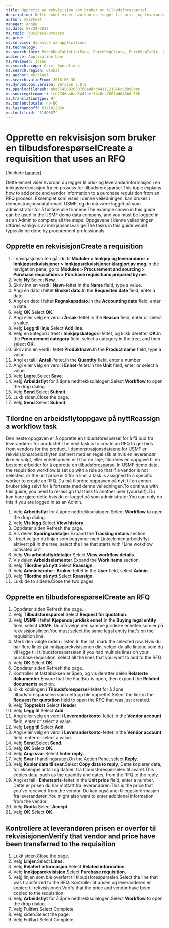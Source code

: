 ```yaml
---
title: Opprette en rekvisisjon som bruker en tilbudsforespørsel
description: Dette emnet viser hvordan du legger til pris- og leverandørinformasjon i en innkjøpsrekvisisjon fra en prosess for tilbudsforespørsel.
author: mkirknel
manager: AnnBe
ms.date: 08/29/2018
ms.topic: business-process
ms.prod: ''
ms.service: dynamics-ax-applications
ms.technology: ''
ms.search.form: PurchReqTableListPage, PurchReqCreate, PurchReqTable, PurchReqLineRelatedDocuments, EcoResCategorySingleLookup, PurchReqWorkflowDropDialog, WorkflowSubmitDialog, WorkflowStatus, WorkflowWorkItemActionDialog, WorkflowUserListLookup, PurchReqCopyRFQ, SysDataAreaSelectLookup, PurchRFQCaseTable, PurchRFQEditLines, PurchRFQReplyTable, UnitOfMeasureLookup
audience: Application User
ms.reviewer: josaw
ms.search.scope: Core, Operations
ms.search.region: Global
ms.author: mkirknel
ms.search.validFrom: 2016-06-30
ms.dyn365.ops.version: Version 7.0.0
ms.openlocfilehash: abe6745682030766eabcd4411121866c9d890be0
ms.sourcegitcommit: fcb27d6a46cd544feef34f6ec7607bdd46b0c12b
ms.translationtype: HT
ms.contentlocale: nb-NO
ms.lasthandoff: 03/18/2020
ms.locfileid: "3149637"
---
```

# <a name="create-a-requisition-that-uses-an-rfq"></a><span data-ttu-id="dfd40-103">Opprette en rekvisisjon som bruker en tilbudsforespørsel</span><span class="sxs-lookup"><span data-stu-id="dfd40-103">Create a requisition that uses an RFQ</span></span>

[!include [banner](../../includes/banner.md)]

<span data-ttu-id="dfd40-104">Dette emnet viser hvordan du legger til pris- og leverandørinformasjon i en innkjøpsrekvisisjon fra en prosess for tilbudsforespørsel.</span><span class="sxs-lookup"><span data-stu-id="dfd40-104">This topic explains how to add price and vendor information to a purchase requisition from an RFQ process.</span></span> <span data-ttu-id="dfd40-105">Eksemplet som vises i denne veiledningen, kan brukes i demonstrasjonsdatafirmaet USMF, og du må være logget på som administrator for å fullføre alle trinnene.</span><span class="sxs-lookup"><span data-stu-id="dfd40-105">The example shown in this guide can be used in the USMF demo data company, and you must be logged in as an Admin to complete all the steps.</span></span> <span data-ttu-id="dfd40-106">Oppgavene i denne veiledningen utføres vanligvis av innkjøpsansvarlige.</span><span class="sxs-lookup"><span data-stu-id="dfd40-106">The tasks in this guide would typically be done by procurement professionals.</span></span>


## <a name="create-a-requisition"></a><span data-ttu-id="dfd40-107">Opprette en rekvisisjon</span><span class="sxs-lookup"><span data-stu-id="dfd40-107">Create a requisition</span></span>
1. <span data-ttu-id="dfd40-108">I navigasjonsruten går du til **Moduler > Innkjøp og leverandører > Innkjøpsrekvisisjoner > Innkjøpsrekvisisjoner klargjort av meg**.</span><span class="sxs-lookup"><span data-stu-id="dfd40-108">In the navigation pane, go to **Modules > Procurement and sourcing > Purchase requisitions > Purchase requisitions prepared by me**.</span></span>
2. <span data-ttu-id="dfd40-109">Velg **Ny**.</span><span class="sxs-lookup"><span data-stu-id="dfd40-109">Select **New**.</span></span>
3. <span data-ttu-id="dfd40-110">Skriv inn en verdi i **Navn**-feltet.</span><span class="sxs-lookup"><span data-stu-id="dfd40-110">In the **Name** field, type a value.</span></span>
4. <span data-ttu-id="dfd40-111">Angi en dato i feltet **Ønsket dato**.</span><span class="sxs-lookup"><span data-stu-id="dfd40-111">In the **Requested date** field, enter a date.</span></span>
5. <span data-ttu-id="dfd40-112">Angi en dato i feltet **Regnskapsdato**.</span><span class="sxs-lookup"><span data-stu-id="dfd40-112">In the **Accounting date** field, enter a date.</span></span>
6. <span data-ttu-id="dfd40-113">Velg **OK**.</span><span class="sxs-lookup"><span data-stu-id="dfd40-113">Select **OK**.</span></span>
7. <span data-ttu-id="dfd40-114">Angi eller velg en verdi i **Årsak**-feltet.</span><span class="sxs-lookup"><span data-stu-id="dfd40-114">In the **Reason** field, enter or select a value.</span></span>
8. <span data-ttu-id="dfd40-115">Velg **Legg til linje**.</span><span class="sxs-lookup"><span data-stu-id="dfd40-115">Select **Add line**.</span></span>
9. <span data-ttu-id="dfd40-116">Velg en kategori i treet i **Innkjøpskategori**-feltet, og klikk deretter **OK**.</span><span class="sxs-lookup"><span data-stu-id="dfd40-116">In the **Procurement category** field, select a category in the tree, and then select **OK**.</span></span>
10. <span data-ttu-id="dfd40-117">Skriv inn en verdi i feltet **Produktnavn**.</span><span class="sxs-lookup"><span data-stu-id="dfd40-117">In the **Product name** field, type a value.</span></span>
11. <span data-ttu-id="dfd40-118">Angi et tall i **Antall**-feltet.</span><span class="sxs-lookup"><span data-stu-id="dfd40-118">In the **Quantity** field, enter a number.</span></span>
12. <span data-ttu-id="dfd40-119">Angi eller velg en verdi i **Enhet**-feltet.</span><span class="sxs-lookup"><span data-stu-id="dfd40-119">In the **Unit** field, enter or select a value.</span></span>
13. <span data-ttu-id="dfd40-120">Velg **Lagre**.</span><span class="sxs-lookup"><span data-stu-id="dfd40-120">Select **Save**.</span></span>
14. <span data-ttu-id="dfd40-121">Velg **Arbeidsflyt** for å åpne nedtrekksdialogen.</span><span class="sxs-lookup"><span data-stu-id="dfd40-121">Select **Workflow** to open the drop dialog.</span></span>
15. <span data-ttu-id="dfd40-122">Velg **Send**.</span><span class="sxs-lookup"><span data-stu-id="dfd40-122">Select **Submit**.</span></span>
16. <span data-ttu-id="dfd40-123">Lukk siden.</span><span class="sxs-lookup"><span data-stu-id="dfd40-123">Close the page.</span></span>
17. <span data-ttu-id="dfd40-124">Velg **Send**.</span><span class="sxs-lookup"><span data-stu-id="dfd40-124">Select **Submit**.</span></span>

## <a name="reassign-a-workflow-task"></a><span data-ttu-id="dfd40-125">Tilordne en arbeidsflytoppgave på nytt</span><span class="sxs-lookup"><span data-stu-id="dfd40-125">Reassign a workflow task</span></span>
<span data-ttu-id="dfd40-126">Den neste oppgaven er å opprette en tilbudsforespørsel for å få bud fra leverandører for produktet.</span><span class="sxs-lookup"><span data-stu-id="dfd40-126">The next task is to create an RFQ to get bids from vendors for the product.</span></span> <span data-ttu-id="dfd40-127">I demonstrasjonsdataene for USMF er rekvisisjonsarbeidsflyten definert med en regel slik at hvis en leverandør ikke er valgt, eller enhetsprisen er 0 for en linje, tilordnes en oppgave til en bestemt arbeider for å opprette en tilbudsforespørsel.</span><span class="sxs-lookup"><span data-stu-id="dfd40-127">In USMF demo data, the requisition workflow is set up with a rule so that if a vendor is not selected, or the unit price is 0 for a line, a task is assigned to a specific worker to create an RFQ.</span></span> <span data-ttu-id="dfd40-128">Du må tilordne oppgaven på nytt til en annen bruker (deg selv) for å fortsette med denne veiledningen.</span><span class="sxs-lookup"><span data-stu-id="dfd40-128">To continue with this guide, you need to re-assign that task to another user (yourself).</span></span> <span data-ttu-id="dfd40-129">Du kan bare gjøre dette hvis du er logget på som administrator.</span><span class="sxs-lookup"><span data-stu-id="dfd40-129">You can only do this if you are logged in as an Admin.</span></span>  

1. <span data-ttu-id="dfd40-130">Velg **Arbeidsflyt** for å åpne nedtrekksdialogen.</span><span class="sxs-lookup"><span data-stu-id="dfd40-130">Select **Workflow** to open the drop dialog.</span></span>
2. <span data-ttu-id="dfd40-131">Velg **Vis logg**.</span><span class="sxs-lookup"><span data-stu-id="dfd40-131">Select **View history**.</span></span>
3. <span data-ttu-id="dfd40-132">Oppdater siden.</span><span class="sxs-lookup"><span data-stu-id="dfd40-132">Refresh the page.</span></span>
4. <span data-ttu-id="dfd40-133">Vis delen **Sporingsdetaljer**.</span><span class="sxs-lookup"><span data-stu-id="dfd40-133">Expand the **Tracking details** section.</span></span>
5. <span data-ttu-id="dfd40-134">I treet velger du linjen som begynner med Linjeelementarbeidsflyt aktivert på.</span><span class="sxs-lookup"><span data-stu-id="dfd40-134">In the tree, select the line that starts with "Line workflow activated on".</span></span>
6. <span data-ttu-id="dfd40-135">Velg **Vis arbeidsflytdetaljer**.</span><span class="sxs-lookup"><span data-stu-id="dfd40-135">Select **View workflow details**.</span></span>
7. <span data-ttu-id="dfd40-136">Vis delen **Arbeidselementer**.</span><span class="sxs-lookup"><span data-stu-id="dfd40-136">Expand the **Work items** section.</span></span>
8. <span data-ttu-id="dfd40-137">Velg **Tilordne på nytt**.</span><span class="sxs-lookup"><span data-stu-id="dfd40-137">Select **Reassign**.</span></span>
9. <span data-ttu-id="dfd40-138">Velg **Administrator** i **Bruker**-feltet.</span><span class="sxs-lookup"><span data-stu-id="dfd40-138">In the **User** field, select **Admin**.</span></span>
10. <span data-ttu-id="dfd40-139">Velg **Tilordne på nytt**.</span><span class="sxs-lookup"><span data-stu-id="dfd40-139">Select **Reassign**.</span></span>
11. <span data-ttu-id="dfd40-140">Lukk de to sidene.</span><span class="sxs-lookup"><span data-stu-id="dfd40-140">Close the two pages.</span></span>

## <a name="create-an-rfq"></a><span data-ttu-id="dfd40-141">Opprette en tilbudsforespørsel</span><span class="sxs-lookup"><span data-stu-id="dfd40-141">Create an RFQ</span></span>

1. <span data-ttu-id="dfd40-142">Oppdater siden.</span><span class="sxs-lookup"><span data-stu-id="dfd40-142">Refresh the page.</span></span>
2. <span data-ttu-id="dfd40-143">Velg **Tilbudsforespørsel**.</span><span class="sxs-lookup"><span data-stu-id="dfd40-143">Select **Request for quotation**.</span></span>
3. <span data-ttu-id="dfd40-144">Velg **USMF** i feltet **Kjøpende juridisk enhet**.</span><span class="sxs-lookup"><span data-stu-id="dfd40-144">In the **Buying legal entity** field, select **USMF**.</span></span> <span data-ttu-id="dfd40-145">Du må velge den samme juridiske enheten som er på rekvisisjonslinjen.</span><span class="sxs-lookup"><span data-stu-id="dfd40-145">You must select the same legal entity that's on the requisition line.</span></span>  
4. <span data-ttu-id="dfd40-146">Merk den valgte raden i listen.</span><span class="sxs-lookup"><span data-stu-id="dfd40-146">In the list, mark the selected row.</span></span> <span data-ttu-id="dfd40-147">Hvis du har flere linjer på innkjøpsrekvisisjonen din, velger du alle linjene som du vil legge til i tilbudsforespørselen.</span><span class="sxs-lookup"><span data-stu-id="dfd40-147">If you had multiple lines on your purchase requisition, select all the lines that you want to add to the RFQ.</span></span>  
5. <span data-ttu-id="dfd40-148">Velg **OK**.</span><span class="sxs-lookup"><span data-stu-id="dfd40-148">Select **OK**.</span></span>
6. <span data-ttu-id="dfd40-149">Oppdater siden.</span><span class="sxs-lookup"><span data-stu-id="dfd40-149">Refresh the page.</span></span>
7. <span data-ttu-id="dfd40-150">Kontroller at faktaboksen er åpen, og vis deretter delen **Relaterte dokumenter**.</span><span class="sxs-lookup"><span data-stu-id="dfd40-150">Ensure that the FactBox is open, then expand the **Related documents** section.</span></span>
8. <span data-ttu-id="dfd40-151">Klikk koblingen i **Tilbudsforespørsel**-feltet for å åpne tilbudsforespørselen som nettopp ble opprettet.</span><span class="sxs-lookup"><span data-stu-id="dfd40-151">Select the link in the **Request for quotation** field to open the RFQ that was just created.</span></span>
9. <span data-ttu-id="dfd40-152">Velg **Topptekst**.</span><span class="sxs-lookup"><span data-stu-id="dfd40-152">Select **Header**.</span></span>
10. <span data-ttu-id="dfd40-153">Velg **Legg til**.</span><span class="sxs-lookup"><span data-stu-id="dfd40-153">Select **Add**.</span></span>
11. <span data-ttu-id="dfd40-154">Angi eller velg en verdi i **Leverandørkonto**-feltet.</span><span class="sxs-lookup"><span data-stu-id="dfd40-154">In the **Vendor account** field, enter or select a value.</span></span>
12. <span data-ttu-id="dfd40-155">Velg **Legg til**.</span><span class="sxs-lookup"><span data-stu-id="dfd40-155">Select **Add**.</span></span>
13. <span data-ttu-id="dfd40-156">Angi eller velg en verdi i **Leverandørkonto**-feltet.</span><span class="sxs-lookup"><span data-stu-id="dfd40-156">In the **Vendor account** field, enter or select a value.</span></span>
14. <span data-ttu-id="dfd40-157">Velg **Send**.</span><span class="sxs-lookup"><span data-stu-id="dfd40-157">Select **Send**.</span></span>
15. <span data-ttu-id="dfd40-158">Velg **OK**.</span><span class="sxs-lookup"><span data-stu-id="dfd40-158">Select **OK**.</span></span>
16. <span data-ttu-id="dfd40-159">Velg **Angi svar**.</span><span class="sxs-lookup"><span data-stu-id="dfd40-159">Select **Enter reply**.</span></span>
17. <span data-ttu-id="dfd40-160">Velg **Svar** i handlingsruten.</span><span class="sxs-lookup"><span data-stu-id="dfd40-160">On the Action Pane, select **Reply**.</span></span>
18. <span data-ttu-id="dfd40-161">Velg **Kopier data til svar**.</span><span class="sxs-lookup"><span data-stu-id="dfd40-161">Select **Copy data to reply**.</span></span> <span data-ttu-id="dfd40-162">Dette kopierer data, for eksempel antall og datoer, fra tilbudsforespørselen til svaret.</span><span class="sxs-lookup"><span data-stu-id="dfd40-162">This copies data, such as the quantity and dates, from the RFQ to the reply.</span></span>  
19. <span data-ttu-id="dfd40-163">Angi et tall i **Enhetspris**-feltet.</span><span class="sxs-lookup"><span data-stu-id="dfd40-163">In the **Unit price** field, enter a number.</span></span> <span data-ttu-id="dfd40-164">Dette er prisen du har mottatt fra leverandøren.</span><span class="sxs-lookup"><span data-stu-id="dfd40-164">This is the price that you've received from the vendor.</span></span> <span data-ttu-id="dfd40-165">Du kan også angi tilleggsinformasjon fra leverandøren.</span><span class="sxs-lookup"><span data-stu-id="dfd40-165">You might also want to enter additional information from the vendor.</span></span>  
20. <span data-ttu-id="dfd40-166">Velg **Godta**.</span><span class="sxs-lookup"><span data-stu-id="dfd40-166">Select **Accept**.</span></span>
21. <span data-ttu-id="dfd40-167">Velg **OK**.</span><span class="sxs-lookup"><span data-stu-id="dfd40-167">Select **OK**.</span></span>

## <a name="verify-that-vendor-and-price-have-been-transferred-to-the-requisition"></a><span data-ttu-id="dfd40-168">Kontrollere at leverandøren prisen er overfør til rekvisisjonen</span><span class="sxs-lookup"><span data-stu-id="dfd40-168">Verify that vendor and price have been transferred to the requisition</span></span>
1. <span data-ttu-id="dfd40-169">Lukk siden.</span><span class="sxs-lookup"><span data-stu-id="dfd40-169">Close the page.</span></span>
2. <span data-ttu-id="dfd40-170">Velg **Linjer**.</span><span class="sxs-lookup"><span data-stu-id="dfd40-170">Select **Lines**.</span></span>
3. <span data-ttu-id="dfd40-171">Velg **Relatert informasjon**.</span><span class="sxs-lookup"><span data-stu-id="dfd40-171">Select **Related information**.</span></span>
4. <span data-ttu-id="dfd40-172">Velg **Innkjøpsrekvisisjon**.</span><span class="sxs-lookup"><span data-stu-id="dfd40-172">Select **Purchase requisition**.</span></span>
5. <span data-ttu-id="dfd40-173">Velg linjen som ble overført til tilbudsforespørselen.</span><span class="sxs-lookup"><span data-stu-id="dfd40-173">Select the line that was transferred to the RFQ.</span></span> <span data-ttu-id="dfd40-174">Kontroller at prisen og leverandøren er kopiert til rekvisisjonen.</span><span class="sxs-lookup"><span data-stu-id="dfd40-174">Verify that the price and vendor have been copied to the requisition.</span></span>  
6. <span data-ttu-id="dfd40-175">Velg **Arbeidsflyt** for å åpne nedtrekksdialogen.</span><span class="sxs-lookup"><span data-stu-id="dfd40-175">Select **Workflow** to open the drop dialog.</span></span>
7. <span data-ttu-id="dfd40-176">Velg Fullført.</span><span class="sxs-lookup"><span data-stu-id="dfd40-176">Select Complete.</span></span>
8. <span data-ttu-id="dfd40-177">Velg siden.</span><span class="sxs-lookup"><span data-stu-id="dfd40-177">Select the page.</span></span>
9. <span data-ttu-id="dfd40-178">Velg Fullført.</span><span class="sxs-lookup"><span data-stu-id="dfd40-178">Select Complete.</span></span>

